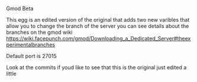Gmod Beta

This egg is an edited version of the original that adds two new varibles that allow you to change the branch of the server you can see details about the branches on the gmod wiki https://wiki.facepunch.com/gmod/Downloading_a_Dedicated_Server#theexperimentalbranches 

Default port is 27015

Look at the commits if youd like to see that this is the original just edited a little
